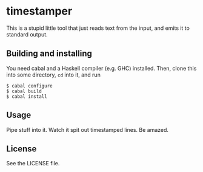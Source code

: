 # timestamper

This is a stupid little tool that just reads text from the input, and
emits it to standard output.

## Building and installing

You need cabal and a Haskell compiler (e.g. GHC) installed. Then,
clone this into some directory, `cd` into it, and run

```
$ cabal configure
$ cabal build
$ cabal install
```

## Usage

Pipe stuff into it. Watch it spit out timestamped lines. Be amazed.

## License

See the LICENSE file.
